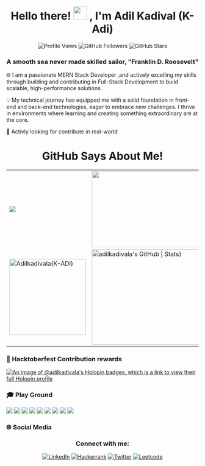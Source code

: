 <h1 align="center">
  Hello there! 
  <img src="https://media.giphy.com/media/hvRJCLFzcasrR4ia7z/giphy.gif" width="35">
  , I'm Adil Kadival (K-Adi)
</h1>
<div align="center">
  <img src="https://komarev.com/ghpvc/?username=adilkadivala&label=Profile%20Views&color=0e75b6&style=for-the-badge" alt="Profile Views" />

  <!-- Github Followers -->
  <img src="https://img.shields.io/github/followers/adilkadivala?label=Followers&logo=github&style=for-the-badge" alt="GitHub Followers" />

  <!-- Github Stars -->
  <img src="https://img.shields.io/github/stars/adilkadivala?label=Stars&logo=github&style=for-the-badge" alt="GitHub Stars" />
</div>

<h3 align="center" >A smooth sea never made skilled sailor,  "Franklin D. Roosevelt"</h3>



🌐 I am a passionate MERN Stack Developer ,and actively excelling my skills through building and contributing in Full-Stack Development to build scalable, high-performance solutions.

💡 My technical journey has equipped me with a solid foundation in front-end and back-end technologies, eager to embrace new challenges. I thrive in environments where learning and creating something extraordinary are at the core.

🚀 Activly looking for contribute in real-world

<h1 align="center">GitHub Says About Me!</h1>


<table align="center">
  <tr>
    <td>
  <img align="center" src="https://github-readme-stats.vercel.app/api?username=adilkadivala&show_icons=true&theme=dracula&private=true&include_all_commits=true" />
    </td>
    <td>
        <img align="center" src="https://github-readme-stats.vercel.app/api/top-langs/?username=adilkadivala&hide=jupyter%20notebook,css&layout=compact&theme=dracula" width="400" height="200"/>
    </td>
  </tr>
  <tr>
    <td>
      <img align="center"  height="200" src="https://github-readme-streak-stats.herokuapp.com/?user=adilkadivala&theme=dark&background=0d1117&date_format=M%20j%5B%2C%20Y%5D" alt="Adilkadivala(K-ADI)" /> 
    </td>
    <td>
      <img align="center" src="https://stats.quira.sh/adilkadivala/github?theme=dark(https://quira.sh?utm_source=widgets&utm_campaign=adilkadivala" alt="adilkadivala's GitHub | Stats)" height="250" width="400"/>  
    </td>
  </tr>
</table>


<h3 align="left"> 🎉 Hacktoberfest Contribution rewards </h3>

[![An image of @adilkadivala's Holopin badges, which is a link to view their full Holopin profile](https://holopin.me/adilkadivala)](https://holopin.io/@adilkadivala)


<h3 align="left"> 🎓 Play Ground</h3>


<div>
<img src="https://img.shields.io/badge/-javascript-F7DF1E?&style=for-the-badge&logo=javascript&logoColor=black" />
<img src="https://img.shields.io/badge/-Node.js-87BF00?&style=for-the-badge&logo=node.js&logoColor=black" />
<img src="https://img.shields.io/badge/-Express.js-F7F7F7?&style=for-the-badge&logo=express&logoColor=black" />
<img src="https://img.shields.io/badge/-ReactJS-grey?&style=for-the-badge&logo=react&logoColor=61DAFB" />
<img src="https://img.shields.io/badge/-MySQL-42759C?&style=for-the-badge&logo=mysql&logoColor=f7f7f7" />
<img src="https://img.shields.io/badge/-Next.js-000000?&style=for-the-badge&logo=next.js&logoColor=f7f7f7" />
<img src="https://img.shields.io/badge/-Postman-F56933?&style=for-the-badge&logo=postman&logoColor=f7f7f7" />
<img src="https://img.shields.io/badge/-Git-F05032?&style=for-the-badge&logo=git&logoColor=white" /> 
<img src="https://img.shields.io/badge/github-%23121011.svg?style=for-the-badge&logo=github&logoColor=white" />
</div>



<h3 align="left"> 🌐 Social Media</h3> 

<h3 align="center">Connect with me:</h3>
<div align="center">
  <a href="https://www.linkedin.com/in/adil-kadival" target=""><img src="https://img.shields.io/badge/LinkedIn-0077B5?style=for-the-badge&logo=linkedin&logoColor=white" alt="LinkedIn"></a>
  <a href="https://www.hackerrank.com/profile/adilkadivala560" target=""><img src="https://img.shields.io/badge/Hackerrank-E4405F?style=for-the-badge&logo=Hackerrank&logoColor=white" alt="Hackerrank"></a>
  <a href="https://twitter.com/adil_kadival" target=""><img src="https://img.shields.io/badge/Twitter-1DA1F2?style=for-the-badge&logo=twitter&logoColor=white" alt="Twitter"></a>
  <a href="https://leetcode.com/adilkadivala/" target=""><img src="https://img.shields.io/badge/Leetcode-D14836?style=for-the-badge&logo=leetcode&logoColor=white" alt="Leetcode"></a>
</div>

